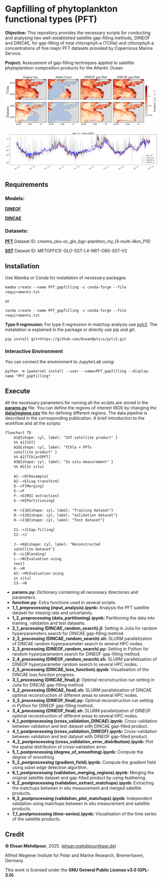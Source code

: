 # Gapfilling of phytoplankton functional types (PFT)
**Objective:** This repository provides the necessary scripts for conducting and analysing two well-established satellite gap-filling methods, DINEOF and DINCAE, for gap-filling of total chlorophyll-a (TChla) and chlorophyll-a concentrations of five major PFT datasets provided by Copernicus Marine Service.

**Project:** Assessment of gap-filling techniques applied to satellite phytoplankton composition products for the Atlantic Ocean

![Gradient-filed](fig/gradient_field_area10_2018-06-23.png)

![Time-series of Diatom](fig/timeserie_DIATO_area10.png)

## Requirements
### Models:
[**DINEOF**](https://github.com/aida-alvera/DINEOF)

[**DINCAE**](https://github.com/gher-uliege/DINCAE.jl)
### Datasets:
[**PFT**](https://doi.org/10.48670/moi-00280) Dataset ID: cmems_obs-oc_glo_bgc-plankton_my_l3-multi-4km_P1D

[**SST**](https://doi.org/10.48670/moi-00165) Dataset ID: METOFFICE-GLO-SST-L4-NRT-OBS-SST-V2

## Installation
Use Mamba or Conda for installation of necessary packages
```
mamba create --name PFT_gapfilling -c conda-forge --file requirements.txt
```
or
```
conda create --name PFT_gapfilling -c conda-forge --file requirements.txt
```
**Type II regression:** For type II regression in matchup analysis use [pylr2](https://github.com/OceanOptics/pylr2). The installation is explained in the package or directly use pip and git:
```
pip install git+https://github.com/OceanOptics/pylr2.git
```
### Interactive Environment
You can connect the environment to JupyterLab using:
```
python -m ipykernel install --user --name=PFT_gapfilling --display-name "PFT_gapfilling"
```
## Execute
All the necessary parameters for running all the scripts are stored in the [**params.py**](params.py) file. You can define the regions of interest (ROI) by changing the [**data/regions.csv**](data/regions.csv) file for defining different regions. The data pipeline is described in the corresponding publication.
A brief introduction to the workflow and all the scripts:

```mermaid
flowchart TD
    A1@{shape: cyl, label: "SST satellite product" }
    %% A1[SST]
    A2@{shape: cyl, label: "TChla + PFTs 
    satellite product" }
    %% A2[TChla+5PFT]
    A3@{shape: cyl, label: "In situ measurement" }
    %% A3[In situ]

    A1-->D[Resample]
    A2-->E[Log-transform]
    D-->F[Merging]
    E-->F
    F-->G[ROI extraction]
    G-->H{Partitioning}

    H-->I1@{shape: cyl, label: "Training dataset"}
    H-->I2@{shape: cyl, label: "Validation dataset"}
    H-->I3@{shape: cyl, label: "Test dataset"}

    I1-->J[Gap-filling]
    I2-->J

    J-->K@{shape: cyl, label: "Reconstructed 
    satellite dataset"}
    K-->L[Blending]
    L-->N[Evaluation using 
    test]
    K-->M
    A3-->M[Evaluation using 
    in situ]
    I3-->N
```

- **params.py:** Dictionary containing all necessary directories and parameters.
- **function.py:** Extra functions used in several scripts.
- **1_1_preprocessing (input_analysis).ipynb:** Analysis the PFT satellite dataset for missing rate and uncertainty.
- **1_2_preprocessing (data_partitioning).ipynb:** Partitioning the data into training, validation and test datasets.
- **2_1_processing (DINCAE_random_search).jl:** Setting in Julia for random hyperparameters search for DINCAE gap-filling method.
- **2_2_processing (DINCAE_random_search).sh:** SLURM parallelization of DINCAE random hyperparameter search to several HPC nodes.
- **2_3_processing (DINEOF_random_search).py:** Setting in Python for random hyperparameters search for DINEOF gap-filling method.
- **2_4_processing (DINEOF_random_search).sh:** SLURM parallelization of DINEOF hyperparameter random search to several HPC nodes.
- **2_5_processing (DINCAE_loss_function).ipynb:** Visualisation of the DINCAE loss function progress.
- **3_1_processing (DINCAE_final).jl:** Optimal reconstruction run setting in Julia for DINCAE gap-filling method.
- **3_2_processing (DINCAE_final).sh:** SLURM parallelization of DINCAE optimal reconstruction of different areas to several HPC nodes.
- **3_3_processing (DINEOF_final).py:** Optimal reconstruction run setting in Python for DINEOF gap-filling method.
- **3_4_processing (DINEOF_final).sh:** SLURM parallelization of DINEOF optimal reconstruction of different areas to several HPC nodes.
- **4_1_postprocessing (cross_validation_DINCAE).ipynb:** Cross-validation between validation and test dataset with DINCAE gap-filled product.
- **4_1_postprocessing (cross_validation_DINEOF).ipynb:** Cross-validation between validation and test dataset with DINEOF gap-filled product.
- **4_2_postprocessing (cross_validation_error_distribution).ipynb:** Plot the spatial distribution of cross-validation error.
- **5_1_postprocessing (degree_of_smoothing).ipynb:** Compute the degree of smoothing.
- **5_2_postprocessing (gradient_field).ipynb:** Compute the gradient field using sobel edge detection algorithm.
- **6_1_postprocessing (validation_merging_regions).ipynb:** Merging the original satellite dataset and gap-filled product by using feathering.
- **6_2_postprocessing (validation_extract_matchups).ipynb:** Extracting the matchups between in situ measurement and merged satellite products.
- **6_3_postprocessing (validation_plot_matchups).ipynb:** Independent validation using matchups between in situ measurement and satellite products.
- **7_1_postprocessing (time-series).ipynb:** Visualisation of the time series of the satellite products.



## Credit

**© Ehsan Mehdipour**, 2025. (ehsan.mehdipour@awi.de)

Alfred Wegener Insitute for Polar and Marine Research, Bremerhaven, Germany

This work is licensed under the **GNU General Public License v3.0 (GPL-3.0)**. 
